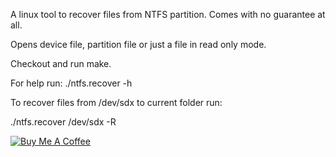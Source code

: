 A linux tool to recover files from NTFS partition.
Comes with no guarantee at all.

Opens device file, partition file or just a file in read only mode.

Checkout and run make.

For help run: ./ntfs.recover -h

To recover files from /dev/sdx to current folder run:

./ntfs.recover /dev/sdx -R

[![Buy Me A Coffee](https://img.shields.io/badge/Buy%20Me%20A%20Coffee-donate-yellow?style=flat-square&logo=buy-me-a-coffee)](https://www.buymeacoffee.com/kontra)
